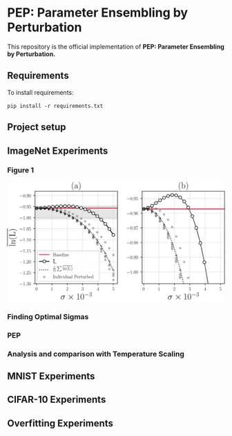 # PEP: Parameter Ensembling by Perturbation

This repository is the official implementation of **PEP: Parameter Ensembling by Perturbation.**

<!-- > 📋Optional: include a graphic explaining your approach/main result, bibtex entry, link to demos, blog posts and tutorials
-->

## Requirements

To install requirements:

```setup
pip install -r requirements.txt
```

## Project setup

## ImageNet Experiments
### Figure 1

![](assets/figure1.png)

### Finding Optimal Sigmas

### PEP

### Analysis and comparison with Temperature Scaling

## MNIST Experiments

## CIFAR-10 Experiments

## Overfitting Experiments

